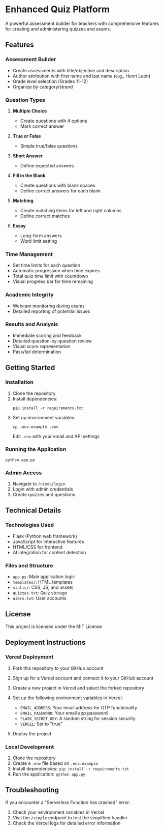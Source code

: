 # Enhanced Quiz Platform

A powerful assessment builder for teachers with comprehensive features for creating and administering quizzes and exams.

## Features

### Assessment Builder
- Create assessments with title/objective and description
- Author attribution with first name and last name (e.g., Henri Leon)
- Grade level selection (Grades 11-12)
- Organize by category/strand

### Question Types
1. **Multiple Choice**
   - Create questions with 4 options
   - Mark correct answer

2. **True or False**
   - Simple true/false questions

3. **Short Answer**
   - Define expected answers

4. **Fill in the Blank**
   - Create questions with blank spaces
   - Define correct answers for each blank

5. **Matching**
   - Create matching items for left and right columns
   - Define correct matches

6. **Essay**
   - Long-form answers
   - Word limit setting

### Time Management
- Set time limits for each question
- Automatic progression when time expires
- Total quiz time limit with countdown
- Visual progress bar for time remaining

### Academic Integrity
- Webcam monitoring during exams
- Detailed reporting of potential issues

### Results and Analysis
- Immediate scoring and feedback
- Detailed question-by-question review
- Visual score representation
- Pass/fail determination

## Getting Started

### Installation
1. Clone the repository
2. Install dependencies:
   ```
   pip install -r requirements.txt
   ```
3. Set up environment variables:
   ```
   cp .env.example .env
   ```
   Edit `.env` with your email and API settings

### Running the Application
```
python app.py
```

### Admin Access
1. Navigate to `/nimda/login`
2. Login with admin credentials
3. Create quizzes and questions

## Technical Details

### Technologies Used
- Flask (Python web framework)
- JavaScript for interactive features
- HTML/CSS for frontend
- AI integration for content detection

### Files and Structure
- `app.py`: Main application logic
- `templates/`: HTML templates
- `static/`: CSS, JS, and assets
- `quizzes.txt`: Quiz storage
- `users.txt`: User accounts

## License
This project is licensed under the MIT License

## Deployment Instructions

### Vercel Deployment

1. Fork this repository to your GitHub account
2. Sign up for a Vercel account and connect it to your GitHub account
3. Create a new project in Vercel and select the forked repository
4. Set up the following environment variables in Vercel:
   - `EMAIL_ADDRESS`: Your email address for OTP functionality
   - `EMAIL_PASSWORD`: Your email app password 
   - `FLASK_SECRET_KEY`: A random string for session security
   - `VERCEL`: Set to "true"

5. Deploy the project

### Local Development

1. Clone the repository
2. Create a `.env` file based on `.env.example`
3. Install dependencies: `pip install -r requirements.txt`
4. Run the application: `python app.py`

## Troubleshooting

If you encounter a "Serverless Function has crashed" error:

1. Check your environment variables in Vercel
2. Visit the `/simple` endpoint to test the simplified handler
3. Check the Vercel logs for detailed error information